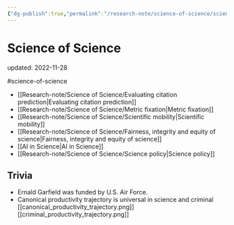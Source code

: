 ```yaml
---
{"dg-publish":true,"permalink":"/research-note/science-of-science/science-of-science/","dgPassFrontmatter":true}
---
```



# Science of Science
updated: 2022-11-28

#science-of-science 


- [[Research-note/Science of Science/Evaluating citation prediction\|Evaluating citation prediction]]
- [[Research-note/Science of Science/Metric fixation\|Metric fixation]]
- [[Research-note/Science of Science/Scientific mobility\|Scientific mobility]]
- [[Research-note/Science of Science/Fairness, integrity and equity of science\|Fairness, integrity and equity of science]]
- [[AI in Science\|AI in Science]]
- [[Research-note/Science of Science/Science policy\|Science policy]]

## Trivia
- Ernald Garfield was funded by U.S. Air Force. 
- Canonical productivity trajectory is universal in science and criminal [[canonical_productivity_trajectory.png]][[criminal_productivity_trajectory.png]]